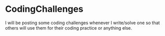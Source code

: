 # CodingChallenges
I will be posting some coding challenges whenever I write/solve one so that others will use them for their coding practice or anything else.
